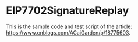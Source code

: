 # EIP7702SignatureReplay

This is the sample code and test script of the article: https://www.cnblogs.com/ACaiGarden/p/18775603.